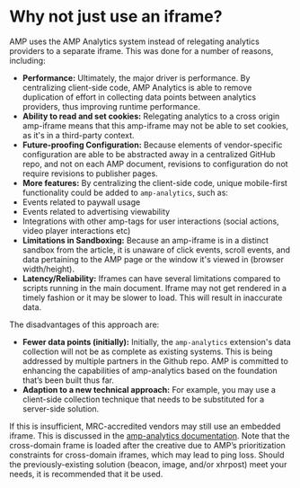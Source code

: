 # Why not just use an iframe?

AMP uses the AMP Analytics system instead of relegating analytics providers to a
separate iframe. This was done for a number of reasons, including:

- **Performance:** Ultimately, the major driver is performance. By centralizing
  client-side code, AMP Analytics is able to remove duplication of effort in
  collecting data points between analytics providers, thus improving runtime
  performance.
- **Ability to read and set cookies:** Relegating analytics to a cross origin
  amp-iframe means that this amp-iframe may not be able to set cookies, as it's
  in a third-party context.
- **Future-proofing Configuration:** Because elements of vendor-specific
  configuration are able to be abstracted away in a centralized GitHub repo, and
  not on each AMP document, revisions to configuration do not require revisions
  to publisher pages.
- **More features:** By centralizing the client-side code, unique mobile-first
  functionality could be added to `amp-analytics`, such as:
- Events related to paywall usage
- Events related to advertising viewability
- Integrations with other amp-tags for user interactions (social actions, video
  player interactions etc)
- **Limitations in Sandboxing:** Because an amp-iframe is in a distinct sandbox
  from the article, it is unaware of click events, scroll events, and data
  pertaining to the AMP page or the window it's viewed in (browser
  width/height).
- **Latency/Reliability:** Iframes can have several limitations compared to
  scripts running in the main document. Iframe may not get rendered in a timely
  fashion or it may be slower to load. This will result in inaccurate data.

The disadvantages of this approach are:

- **Fewer data points (initially):** Initially, the `amp-analytics` extension's
  data collection will not be as complete as existing systems. This is being
  addressed by multiple partners in the Github repo. AMP is committed to
  enhancing the capabilities of amp-analytics based on the foundation that’s
  been built thus far.
- **Adaption to a new technical approach:** For example, you may use a
  client-side collection technique that needs to be substituted for a
  server-side solution.

If this is insufficient, MRC-accredited vendors may still use an embedded
iframe. This is discussed in the
[amp-analytics documentation](amp-analytics.md). Note that the cross-domain
frame is loaded after the creative due to AMP’s prioritization constraints for
cross-domain iframes, which may lead to ping loss. Should the
previously-existing solution (beacon, image, and/or xhrpost) meet your needs, it
is recommended that it be used.
